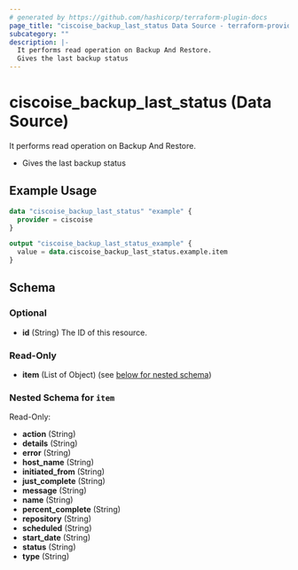 ```yaml
---
# generated by https://github.com/hashicorp/terraform-plugin-docs
page_title: "ciscoise_backup_last_status Data Source - terraform-provider-ciscoise"
subcategory: ""
description: |-
  It performs read operation on Backup And Restore.
  Gives the last backup status
---
```


# ciscoise_backup_last_status (Data Source)

It performs read operation on Backup And Restore.

- Gives the last backup status

## Example Usage

```terraform
data "ciscoise_backup_last_status" "example" {
  provider = ciscoise
}

output "ciscoise_backup_last_status_example" {
  value = data.ciscoise_backup_last_status.example.item
}
```

<!-- schema generated by tfplugindocs -->
## Schema

### Optional

- **id** (String) The ID of this resource.

### Read-Only

- **item** (List of Object) (see [below for nested schema](#nestedatt--item))

<a id="nestedatt--item"></a>
### Nested Schema for `item`

Read-Only:

- **action** (String)
- **details** (String)
- **error** (String)
- **host_name** (String)
- **initiated_from** (String)
- **just_complete** (String)
- **message** (String)
- **name** (String)
- **percent_complete** (String)
- **repository** (String)
- **scheduled** (String)
- **start_date** (String)
- **status** (String)
- **type** (String)


